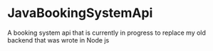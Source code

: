 # JavaBookingSystemApi

A booking system api that is currently in progress to replace my old backend that was wrote in Node js
